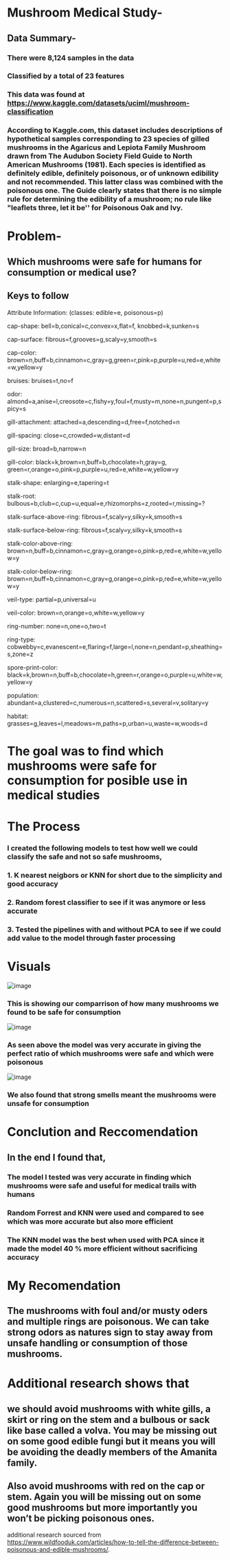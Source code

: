 # Mushroom Medical Study-

## Data Summary-

### There were 8,124 samples in the data
### Classified by a total of 23 features
### This data was found at https://www.kaggle.com/datasets/uciml/mushroom-classification
### According to Kaggle.com, this dataset includes descriptions of hypothetical samples corresponding to 23 species of gilled mushrooms in the Agaricus and Lepiota Family Mushroom drawn from The Audubon Society Field Guide to North American Mushrooms (1981). Each species is identified as definitely edible, definitely poisonous, or of unknown edibility and not recommended. This latter class was combined with the poisonous one. The Guide clearly states that there is no simple rule for determining the edibility of a mushroom; no rule like "leaflets three, let it be'' for Poisonous Oak and Ivy.

# Problem- 

## Which mushrooms were safe for humans for consumption or medical use?

## Keys to follow

Attribute Information: (classes: edible=e, poisonous=p)

cap-shape: bell=b,conical=c,convex=x,flat=f, knobbed=k,sunken=s

cap-surface: fibrous=f,grooves=g,scaly=y,smooth=s

cap-color: brown=n,buff=b,cinnamon=c,gray=g,green=r,pink=p,purple=u,red=e,white=w,yellow=y

bruises: bruises=t,no=f

odor: almond=a,anise=l,creosote=c,fishy=y,foul=f,musty=m,none=n,pungent=p,spicy=s

gill-attachment: attached=a,descending=d,free=f,notched=n

gill-spacing: close=c,crowded=w,distant=d

gill-size: broad=b,narrow=n

gill-color: black=k,brown=n,buff=b,chocolate=h,gray=g, green=r,orange=o,pink=p,purple=u,red=e,white=w,yellow=y

stalk-shape: enlarging=e,tapering=t

stalk-root: bulbous=b,club=c,cup=u,equal=e,rhizomorphs=z,rooted=r,missing=?

stalk-surface-above-ring: fibrous=f,scaly=y,silky=k,smooth=s

stalk-surface-below-ring: fibrous=f,scaly=y,silky=k,smooth=s

stalk-color-above-ring: brown=n,buff=b,cinnamon=c,gray=g,orange=o,pink=p,red=e,white=w,yellow=y

stalk-color-below-ring: brown=n,buff=b,cinnamon=c,gray=g,orange=o,pink=p,red=e,white=w,yellow=y

veil-type: partial=p,universal=u

veil-color: brown=n,orange=o,white=w,yellow=y

ring-number: none=n,one=o,two=t

ring-type: cobwebby=c,evanescent=e,flaring=f,large=l,none=n,pendant=p,sheathing=s,zone=z

spore-print-color: black=k,brown=n,buff=b,chocolate=h,green=r,orange=o,purple=u,white=w,yellow=y

population: abundant=a,clustered=c,numerous=n,scattered=s,several=v,solitary=y

habitat: grasses=g,leaves=l,meadows=m,paths=p,urban=u,waste=w,woods=d
 

# The goal was to find which mushrooms were safe for consumption for posible use in medical studies 

# The Process 

### I created the following models to test how well we could classify the safe and not so safe mushrooms,
### 1. K nearest neigbors or KNN for short due to the simplicity and good accuracy 
### 2. Random forest classifier to see if it was anymore or less accurate
### 3. Tested the pipelines with and without PCA to see if we could add value to the model through faster processing

# Visuals

![image](https://user-images.githubusercontent.com/105470937/192131532-94287028-cd41-46b6-a943-3e186b4380ed.png)
### This is showing our comparrison of how many mushrooms we found to be safe for consumption

![image](https://user-images.githubusercontent.com/105470937/192001520-bbbc31b9-1511-4368-ba0d-24da66d8b5e9.png)
### As seen above the model was very accurate in giving the perfect ratio of which mushrooms were safe and which were poisonous

![image](https://user-images.githubusercontent.com/105470937/193191688-cd9172e7-82a1-4940-9d2d-ec89252b72a2.png)
### We also found that strong smells meant the mushrooms were unsafe for consumption

# Conclution and Reccomendation
## In the end I found that, 
### The model I tested was very accurate in finding which mushrooms were safe and useful for medical trails with humans 
### Random Forrest and KNN were used and compared to see which was more accurate but also more efficient
### The KNN model was the best when used with PCA since it made the model 40 % more efficient without sacrificing accuracy
# My Recomendation
## The mushrooms with foul and/or musty oders and multiple rings are poisonous. We can take strong odors as natures sign to stay away from unsafe handling or consumption of those mushrooms.
# Additional research shows that 
## we should avoid mushrooms with white gills, a skirt or ring on the stem and a bulbous or sack like base called a volva. You may be missing out on some good edible fungi but it means you will be avoiding the deadly members of the Amanita family.
## Also avoid mushrooms with red on the cap or stem. Again you will be missing out on some good mushrooms but more importantly you won’t be picking poisonous ones.
additional research sourced from https://www.wildfooduk.com/articles/how-to-tell-the-difference-between-poisonous-and-edible-mushrooms/. 

